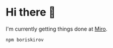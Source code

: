 # Hi there 👋

I'm currently getting things done at [Miro](https://miro.com).

```
npm boriskirov
```